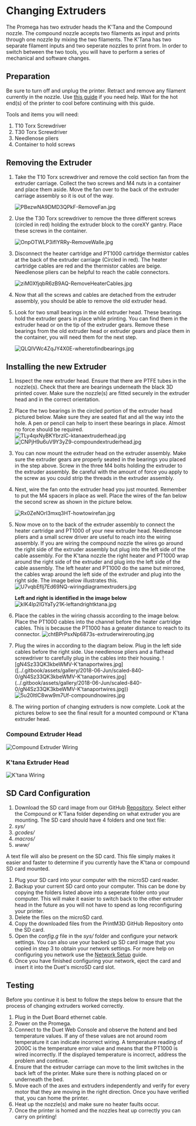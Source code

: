 # Changing Extruders

The Promega has two extruder heads the K'Tana and the Compound nozzle. The compound nozzle accepts two filaments as input and prints through one nozzle by mixing the two filaments. The K'Tana has two separate filament inputs and two seperate nozzles to print from. In order to switch between the two tools, you will have to perform a series of mechanical and software changes.

## Preparation

Be sure to turn off and unplug the printer. Retract and remove any filament currently in the nozzle. Use [this guide](http://promega.printm3d.com/books/user-manual/page/loading-and-unloading-filament) if you need help. Wait for the hot end\(s\) of the printer to cool before continuing with this guide.

Tools and items you will need:

1. T10 Torx Screwdriver
2. T30 Torx Screwdriver
3. Needlenose pliers
4. Container to hold screws

## Removing the Extruder

1. Take the T10 Torx screwdriver and remove the cold section fan from the extruder carriage. Collect the two screws and M4 nuts in a container and place them aside. Move the fan over to the back of the extruder carriage assembly so it is out of the way.

   ![PBezwNA9DMD3QPkF-RemoveFan.jpg](../.gitbook/assets/pbezwna9dmd3qpkf-removefan.jpg)

2. Use the T30 Torx screwdriver to remove the three different screws \(circled in red\) holding the extruder block to the coreXY gantry. Place these screws in the container.

   ![OnpOTWLP3ifIYRRy-RemoveWalle.jpg](../.gitbook/assets/onpotwlp3ifiyrry-removewalle.jpg)

3. Disconnect the heater cartridge and PT1000 cartridge thermistor cables at the back of the extruder carriage \(Circled in red\). The heater cartridge cables are red and the thermistor cables are beige. Needlenose pliers can be helpful to reach the cable connectors.

   ![ziM0XfjqbR6zB9AQ-RemoveHeaterCables.jpg](../.gitbook/assets/zim0xfjqbr6zb9aq-removeheatercables.jpg)

4. Now that all the screws and cables are detached from the extruder assembly, you should be able to remove the old extruder head.
5. Look for two small bearings in the old extruder head. These bearings hold the extruder gears in place while printing. You can find them in the extruder head or on the tip of the extruder gears. Remove these bearings from the old extruder head or extruder gears and place them in the container, you will need them for the next step.

   ![QLQlVWc4ZqJY4X0E-wheretofindbearings.jpg](../.gitbook/assets/qlqlvwc4zqjy4x0e-wheretofindbearings.jpg)

## Installing the new Extruder

1. Inspect the new extruder head. Ensure that there are PTFE tubes in the nozzle\(s\). Check that there are bearings underneath the black 3D printed cover. Make sure the nozzle\(s\) are fitted securely in the extruder head and in the correct orientation.
2. Place the two bearings in the circled portion of the extruder head pictured below. Make sure they are seated flat and all the way into the hole. A pen or pencil can help to insert these bearings in place. Almost no force should be required. ![TLy4qxNyBKYbrzlC-ktanaextruderhead.jpg](../.gitbook/assets/tly4qxnybkybrzlc-ktanaextruderhead.jpg) ![CNPjH9u6uV9Y3yZ9-compoundextruderhead.jpg](../.gitbook/assets/cnpjh9u6uv9y3yz9-compoundextruderhead.jpg)
3. You can now mount the extruder head on the extruder assembly. Make sure the extruder gears are properly seated in the bearings you placed in the step above. Screw in the three M4 bolts holding the extruder to the extruder assembly. Be careful with the amount of force you apply to the screw as you could strip the threads in the extruder assembly.
4. Next, wire the fan onto the extruder head you just mounted. Remember to put the M4 spacers in place as well. Place the wires of the fan below the second screw as shown in the picture below.

   ![Rx0ZeNOrI3mxq3HT-howtowirefan.jpg](../.gitbook/assets/rx0zenori3mxq3ht-howtowirefan.jpg)

5. Now move on to the back of the extruder assembly to connect the heater cartridge and PT1000 of your new extruder head. Needlenose pliers and a small screw driver are useful to reach into the wiring assembly. If you are wiring the compound nozzle the wires go around the right side of the extruder assembly but plug into the left side of the cable assembly. For the K'tana nozzle the right heater and PT1000 wrap around the right side of the extruder and plug into the left side of the cable assembly. The left heater and PT1000 do the same but mirrored, the cables wrap around the left side of the extruder and plug into the right side. The image below illustrates this. ![U7vqbEfIj7Ed69NQ-wiringdiagramextruders.jpg](../.gitbook/assets/u7vqbefij7ed69nq-wiringdiagramextruders.jpg)

   **Left and right is identified in the image below**  
   ![kIK4Ip2IGYaTy21K-leftandrightktana.jpg](../.gitbook/assets/kik4ip2igyaty21k-leftandrightktana.jpg)

6. Place the cables in the wiring chassis according to the image below. Place the PT1000 cables into the channel before the heater cartridge cables. This is because the PT1000 has a greater distance to reach to its connector. ![chtBPrPsxNp6873s-extruderwirerouting.jpg](../.gitbook/assets/chtbprpsxnp6873s-extruderwirerouting.jpg)
7. Plug the wires in according to the diagram below. Plug in the left side cables before the right side. Use needlenose pliers and a flathead screwdriver to carefully plug in the cables into their housing. !\[gN4Sz33QK3kbeWMV-K'tanaportwires.jpg\]\(\[../.gitbook/assets/gallery/2018-06-Jun/scaled-840-0/gN4Sz33QK3kbeWMV-K'tanaportwires.jpg\]\(../.gitbook/assets/gallery/2018-06-Jun/scaled-840-0/gN4Sz33QK3kbeWMV-K'tanaportwires.jpg\)\) ![5u20ltlC8ww9m7Uf-compoundnowires.jpg](../.gitbook/assets/5u20ltlc8ww9m7uf-compoundnowires.jpg)
8. The wiring portion of changing extruders is now complete. Look at the pictures below to see the final result for a mounted compound or K'tana extruder head.

### Compound Extruder Head

![Compound Extruder Wiring](../.gitbook/assets/kxvpxvg2vfyx0xbf-compoundfinalwiring.jpg)

### K'tana Extruder Head

![K&apos;tana Wiring](../.gitbook/assets/5v6t4stev6wvjoyg-finalktanawiring.jpg)

## SD Card Configuration

1. Download the SD card image from our GitHub [Repository](https://github.com/PrintM3D/Promega). Select either the Compound or K'Tana folder depending on what extruder you are mounting. The SD card should have 4 folders and one text file:
2. _sys/_
3. _gcodes/_
4. _macros/_
5. _www/_

A text file will also be present on the SD card. This file simply makes it easier and faster to determine if you currently have the K'tana or compound SD card mounted.

1. Plug your SD card into your computer with the microSD card reader. 
2. Backup your current SD card onto your computer. This can be done by copying the folders listed above into a seperate folder onto your computer. This will make it easier to switch back to the other extruder head in the future as you will not have to spend as long reconfiguring your printer.
3. Delete the files on the microSD card.
4. Copy the downloaded files from the PrintM3D GitHub Repository onto the SD card.
5. Open the _config.g_ file in the _sys/_ folder and configure your network settings. You can also use your backed up SD card image that you copied in step 3 to obtain your network settings. For more help on configuring you network use the [Network Setup](http://promega.printm3d.com/books/user-manual/page/network-setup) guide.
6. Once you have finished configuring your network, eject the card and insert it into the Duet's microSD card slot.

## Testing

Before you continue it is best to follow the steps below to ensure that the process of changing extruders worked correctly.

1. Plug in the Duet Board ethernet cable.
2. Power on the Promega. 
3. Connect to the Duet Web Console and observe the hotend and bed temperature values. If any of these values are not around room temperature it can indicate incorrect wiring. A temperature reading of 2000C is the temperature error value and means that the PT1000 is wired incorrectly. If the displayed temperature is incorrect, address the problem and continue. 
4. Ensure that the extruder carriage can move to the limit switches in the back left of the printer. Make sure there is nothing placed on or underneath the bed. 
5. Move each of the axes and extruders independently and verify for every motor that they are moving in the right direction. Once you have verified that, you can home the printer. 
6. Heat up the nozzle\(s\) and make sure no heater faults occur. 
7. Once the printer is homed and the nozzles heat up correctly you can carry on printing!

